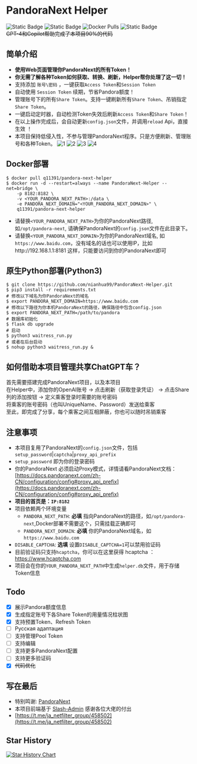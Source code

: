 # PandoraNext Helper  
![Static Badge](https://img.shields.io/badge/Next-8A2BE2?label=Pandora)
![Static Badge](https://img.shields.io/badge/3.8%20%7C%203.9%20%7C%203.10-blue?label=Python)
![Docker Pulls](https://img.shields.io/docker/pulls/q11391/pandora-next-helper?color=gold)
![Static Badge](https://img.shields.io/badge/%D0%A0%D1%83%D1%81%D1%81%D0%BA%D0%B8%D0%B9-green?label=doc)  
~~GPT-4和Copilot帮助完成了本项目90%的代码~~
## 简单介绍
* **使用Web页面管理你PandoraNext的所有Token！**
* **你无需了解各种Token如何获取、转换、刷新，Helper帮你处理了这一切！**
* 支持添加 `账号\密码` ，一键获取`Access Token`和`Session Token`
* 自动使用 `Session Token` 续期，节省Pandora额度！
* 管理账号下的所有`Share Token`。支持一键刷新所有`Share Token`、吊销指定`Share Token`。
* 一键启动定时器，自动检测Token失效后刷新`Access Token`和`Share Token`！
* 在以上操作完成后，会自动更新`config.json`文件，并调用`reload` Api，直接生效 ！
* 本项目保持低侵入性，不参与管理PandoraNext程序。只是方便刷新、管理账号和各种Token。
![1](./doc/1.png)
![2](./doc/2.png)
![3](./doc/3.png)
![4](./doc/4.png)
## Docker部署
```shell
$ docker pull q11391/pandora-next-helper
$ docker run -d --restart=always --name PandoraNext-Helper --net=bridge \
    -p 8182:8182 \
    -v <YOUR_PANDORA_NEXT_PATH>:/data \
    -e PANDORA_NEXT_DOMAIN="<YOUR_PANDORA_NEXT_DOMAIN>" \
    q11391/pandora-next-helper
```
* 请替换`<YOUR_PANDORA_NEXT_PATH>`为你的PandoraNext路径, 如`/opt/pandora-next`, 请确保PandoraNext的`config.json`文件在此目录下。
* 请替换`<YOUR_PANDORA_NEXT_DOMAIN>`为你的PandoraNext域名, 如`https://www.baidu.com`，没有域名的话也可以使用IP，比如http://192.168.1.1:8181 这样，只能要访问到你的PandoraNext即可

## 原生Python部署(Python3)
```shell
$ git clone https://github.com/nianhua99/PandoraNext-Helper.git
$ pip3 install -r requirements.txt
# 修改以下域名为你PandoraNext的域名
$ export PANDORA_NEXT_DOMAIN=https://www.baidu.com
# 修改以下路径为你本机PandoraNext的路径，确保路径中包含config.json
$ export PANDORA_NEXT_PATH=/path/to/pandora
# 数据库初始化
$ flask db upgrade
# 启动
$ python3 waitress_run.py
# 或者在后台启动
$ nohup python3 waitress_run.py &
```

## 如何借助本项目管理共享ChatGPT车？
首先需要搭建完成PandoraNext项目，以及本项目  
在Helper中，添加你的OpenAI账号 -> 点击刷新（获取登录凭证） -> 点击Share列的添加按钮 -> 定义乘客登录时需要的账号密码  
将乘客的账号密码（也叫UniqueName、Password）发送给乘客  
至此，即完成了分享，每个乘客之间互相屏蔽，你也可以随时吊销乘客
## 注意事项
* 本项目复用了PandoraNext的`config.json`文件，包括`setup_password`|`captcha`|`proxy_api_prefix`
* `setup_password` 即为你的登录密码
* 你的PandoraNext 必须启动Proxy模式，详情请看PandoraNext文档：[https://docs.pandoranext.com/zh-CN/configuration/config#proxy_api_prefix](https://docs.pandoranext.com/zh-CN/configuration/config#proxy_api_prefix)
* **项目的首页是：`IP:8182`**
* 项目依赖两个环境变量
  * `PANDORA_NEXT_PATH`: **必填** 指向PandoraNext的路径，如`/opt/pandora-next`,Docker部署不需要这个，只需挂载正确即可
  * `PANDORA_NEXT_DOMAIN`: **必填** 你的PandoraNext域名，如`https://www.baidu.com`
* `DISABLE_CAPTCHA`: **选填** 设置`DISABLE_CAPTCHA=1`可以禁用验证码
* 目前验证码只支持`hcaptcha`，你可以在这里获得 hcaptcha ：https://www.hcaptcha.com
* 项目会在你的`YOUR_PANDORA_NEXT_PATH`中生成`helper.db`文件，用于存储Token信息
## Todo
- [x] 展示Pandora额度信息
- [x] 生成指定账号下各Share Token的用量情况柱状图
- [x] 支持预置Token、Refresh Token
- [ ] Русская адаптация
- [ ] 支持管理Pool Token
- [ ] 支持编辑
- [ ] 支持更多PandoraNext配置
- [ ] 支持更多验证码
- [x] ~~代码优化~~
## 写在最后
- 特别鸣谢: [PandoraNext](https://github.com/pandora-next/deploy)
- 本项目前端基于 [Slash-Admin](https://github.com/d3george/slash-admin) 
感谢各位大佬的付出
- [https://t.me/ja_netfilter_group/458502](https://t.me/ja_netfilter_group/458502)
## Star History

[![Star History Chart](https://api.star-history.com/svg?repos=nianhua99/PandoraNext-Helper&type=Date)](https://star-history.com/#nianhua99/PandoraNext-Helper&Date)
